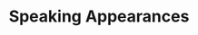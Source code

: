 ---
title: Speaking Appearances
bannerImage:
  alt: Ethan Speaking
  path: "images/ethan_speaking.jpeg"
showList: true
listSummaryType: card
---